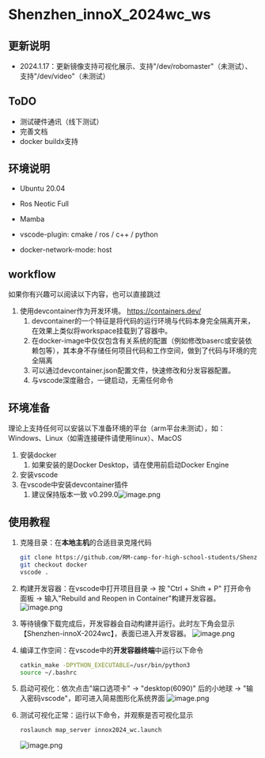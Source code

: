 # Shenzhen_innoX_2024wc_ws

## 更新说明
- 2024.1.17：更新镜像支持可视化展示、支持"/dev/robomaster"（未测试）、支持"/dev/video"（未测试）

## ToDO
- 测试硬件通讯（线下测试）
- 完善文档
- docker buildx支持

## 环境说明
- Ubuntu 20.04

- Ros Neotic Full

- Mamba

- vscode-plugin: cmake / ros / c++ / python

- docker-network-mode: host

## workflow

如果你有兴趣可以阅读以下内容，也可以直接跳过

1. 使用devcontainer作为开发环境。 https://containers.dev/
   1. devcontainer的一个特征是将代码的运行环境与代码本身完全隔离开来，在效果上类似将workspace挂载到了容器中。
   2. 在docker-image中仅仅包含有关系统的配置（例如修改baserc或安装依赖包等），其本身不存储任何项目代码和工作空间，做到了代码与环境的完全隔离
   3. 可以通过devcontainer.json配置文件，快速修改和分发容器配置。
   4. 与vscode深度融合，一键启动，无需任何命令

## 环境准备

理论上支持任何可以安装以下准备环境的平台（arm平台未测试），如：Windows、Linux（如需连接硬件请使用linux）、MacOS

1. 安装docker 
   1. 如果安装的是Docker Desktop，请在使用前启动Docker Engine
2. 安装vscode
3. 在vscode中安装devcontainer插件
   1. 建议保持版本一致 v0.299.0![image.png](https://cdn.nlark.com/yuque/0/2024/png/34306602/1705432899215-ce85fd14-8fca-469b-a669-61271b1e4ba2.png#averageHue=%232d3c47&clientId=ud3494556-2b48-4&from=paste&height=170&id=u74ceae26&originHeight=213&originWidth=1147&originalType=binary&ratio=1.25&rotation=0&showTitle=false&size=36225&status=done&style=none&taskId=uc9dc4c6a-b87d-4d22-b69b-89bd0cb0ba5&title=&width=917.6)

## 使用教程

1. 克隆目录：在**本地主机**的合适目录克隆代码

   ```bash
   git clone https://github.com/RM-camp-for-high-school-students/Shenzhen_innoX_2024wc_ws.git
   git checkout docker
   vscode .
   ```

2. 构建开发容器：在vscode中打开项目目录  -> 按 "Ctrl + Shift + P" 打开命令面板 -> 输入"Rebuild and Reopen in Container"构建开发容器。
   ![image.png](https://cdn.nlark.com/yuque/0/2024/png/34306602/1705433073032-015bca1c-9f9c-45db-b712-2552946ef5bc.png#averageHue=%233d474c&clientId=ud3494556-2b48-4&from=paste&height=172&id=u764cce2d&originHeight=215&originWidth=787&originalType=binary&ratio=1.25&rotation=0&showTitle=false&size=24361&status=done&style=none&taskId=uf427a904-ffa2-4792-aa1d-38cf0dc7b3c&title=&width=629.6)
3. 等待镜像下载完成后，开发容器会自动构建并运行。此时左下角会显示【Shenzhen-innoX-2024wc】，表面已进入开发容器。
   ![image.png](https://cdn.nlark.com/yuque/0/2024/png/34306602/1705433378463-56672b9f-a39c-4708-8195-0eaad32a7b3b.png#averageHue=%232a3439&clientId=ud3494556-2b48-4&from=paste&height=1103&id=u9ed6cd66&originHeight=1379&originWidth=2559&originalType=binary&ratio=1.25&rotation=0&showTitle=false&size=173488&status=done&style=none&taskId=uaea158e0-808e-46ab-940e-df233a96143&title=&width=2047.2)
4. 编译工作空间：在vscode中的**开发容器终端**中运行以下命令
   ```bash
   catkin_make -DPYTHON_EXECUTABLE=/usr/bin/python3
   source ~/.bashrc
   ```
5. 启动可视化：依次点击"端口选项卡" -> "desktop(6090)" 后的小地球 -> "输入密码vscode"，即可进入简易图形化系统界面
   ![image.png](https://cdn.nlark.com/yuque/0/2024/png/34306602/1705433966347-c61b7500-2497-42a6-8b7f-c686783ee7de.png#averageHue=%23cabe6d&clientId=ud3494556-2b48-4&from=paste&height=1058&id=u7a6487fb&originHeight=1322&originWidth=2214&originalType=binary&ratio=1.25&rotation=0&showTitle=false&size=102976&status=done&style=none&taskId=ucad6be92-51cc-458a-91f3-20510ab3603&title=&width=1771.2)
6. 测试可视化正常：运行以下命令，并观察是否可视化显示
   ```bash
   roslaunch map_server innox2024_wc.launch
   ```
   ![image.png](https://cdn.nlark.com/yuque/0/2024/png/34306602/1705434362352-925ec0bd-fb54-4fea-acaf-ee49c048df30.png#averageHue=%233b474f&clientId=ud3494556-2b48-4&from=paste&height=452&id=u6ea22e98&originHeight=1303&originWidth=2063&originalType=binary&ratio=1.25&rotation=0&showTitle=false&size=392216&status=done&style=none&taskId=uac21f97e-badc-4817-a729-c1d085647e8&title=&width=715)

